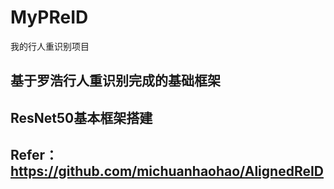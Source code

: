 # MyPReID
我的行人重识别项目
## 基于罗浩行人重识别完成的基础框架
## ResNet50基本框架搭建
## Refer：https://github.com/michuanhaohao/AlignedReID
